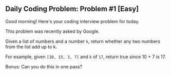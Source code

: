 ## Daily Coding Problem: Problem #1 [Easy]

Good morning! Here's your coding interview problem for today.

This problem was recently asked by Google.

Given a list of numbers and a number `k`, return whether any two numbers from the list add up to k.

For example, given `[10, 15, 3, 7]` and `k` of `17`, return true since 10 + 7 is 17.

Bonus: Can you do this in one pass?
